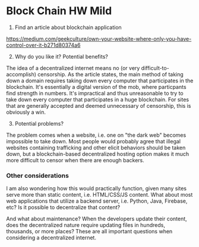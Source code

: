 # Block Chain HW Mild

1. Find an article about blockchain application

https://medium.com/geekculture/own-your-website-where-only-you-have-control-over-it-b271d80374a6

2. Why do you like it? Potential benefits?

The idea of a decentralized internet means no (or very difficult-to-accomplish) censorship. As the article states, the main method of taking down a domain requires taking down every computer that participates in the blockchain. It's essentially a digital version of the mob, where particpants find strength in numbers. It's impractical and thus unreasonable to try to take down every computer that participates in a huge blockchain. For sites that are generally accepted and deemed unnecessary of censorship, this is obviously a win.

3. Potential problems?

The problem comes when a website, i.e. one on "the dark web" becomes impossible to take down. Most people would probably agree that illegal websites containing trafficking and other elicit behaviors should be taken down, but a blockchain-based decentralized hosting option makes it much more difficult to censor when there are enough backers. 

### Other considerations

I am also wondering how this would practically function, given many sites serve more than static content, i.e. HTML/CSS/JS content. What about most web applications that utilize a backend server, i.e. Python, Java, Firebase, etc? Is it possible to decentralize that content? 

And what about maintenance? When the developers update their content, does the decentralized nature require updating files in hundreds, thousands, or more places? These are all important questions when considering a decentralized internet.